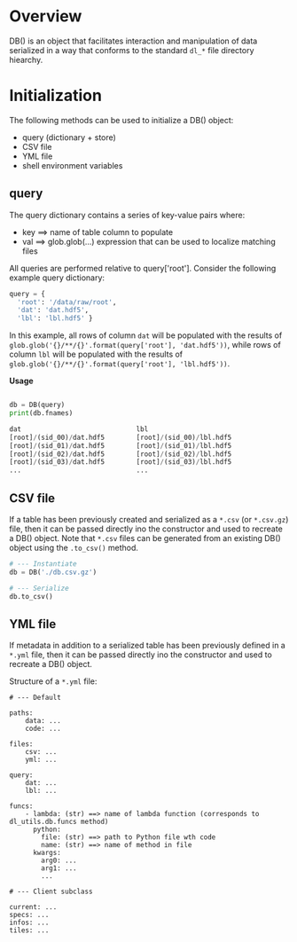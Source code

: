 # Overview

DB() is an object that facilitates interaction and manipulation of data serialized in a way that conforms to the standard `dl_*` file directory hiearchy. 

# Initialization

The following methods can be used to initialize a DB() object:

* query (dictionary + store)
* CSV file
* YML file
* shell environment variables

## query 

The query dictionary contains a series of key-value pairs where:

* key ==> name of table column to populate
* val ==> glob.glob(...) expression that can be used to localize matching files  

All queries are performed relative to query['root']. Consider the following example query dictionary:

```python
query = {
  'root': '/data/raw/root',
  'dat': 'dat.hdf5', 
  'lbl': 'lbl.hdf5' }
```

In this example, all rows of column `dat` will be populated with the results of `glob.glob('{}/**/{}'.format(query['root'], 'dat.hdf5'))`, while rows of column `lbl` will be populated with the results of `glob.glob('{}/**/{}'.format(query['root'], 'lbl.hdf5'))`.

**Usage**

```python

db = DB(query)
print(db.fnames)

dat                             lbl
[root]/(sid_00)/dat.hdf5        [root]/(sid_00)/lbl.hdf5
[root]/(sid_01)/dat.hdf5        [root]/(sid_01)/lbl.hdf5
[root]/(sid_02)/dat.hdf5        [root]/(sid_02)/lbl.hdf5
[root]/(sid_03)/dat.hdf5        [root]/(sid_03)/lbl.hdf5
...                             ...
```

## CSV file

If a table has been previously created and serialized as a `*.csv` (or `*.csv.gz`) file, then it can be passed directly ino the constructor and used to recreate a DB() object. Note that `*.csv` files can be generated from an existing DB() object using the `.to_csv()` method.

```python
# --- Instantiate 
db = DB('./db.csv.gz')

# --- Serialize
db.to_csv()
```

## YML file

If metadata in addition to a serialized table has been previously defined in a `*.yml` file, then it can be passed directly ino the constructor and used to recreate a DB() object.

Structure of a `*.yml` file:

```
# --- Default

paths:
    data: ...
    code: ...

files:
    csv: ...
    yml: ...

query:
    dat: ...
    lbl: ...

funcs: 
    - lambda: (str) ==> name of lambda function (corresponds to dl_utils.db.funcs method)
      python:
        file: (str) ==> path to Python file wth code
        name: (str) ==> name of method in file
      kwargs:
        arg0: ...
        arg1: ...
        ...

# --- Client subclass

current: ...
specs: ...
infos: ...
tiles: ...

```


